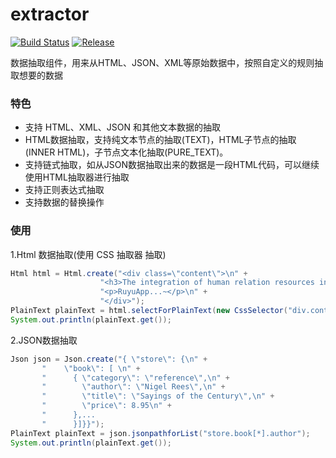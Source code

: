 # extractor

[![Build Status](https://travis-ci.org/letcheng/extractor.svg?branch=master)](https://travis-ci.org/letcheng/extractor)
[![Release](https://jitpack.io/v/letcheng/extractor.svg)](https://jitpack.io/#letcheng/extractor)

数据抽取组件，用来从HTML、JSON、XML等原始数据中，按照自定义的规则抽取想要的数据

### 特色

* 支持 HTML、XML、JSON 和其他文本数据的抽取
* HTML数据抽取，支持纯文本节点的抽取(TEXT)，HTML子节点的抽取(INNER HTML)，子节点文本化抽取(PURE_TEXT)。
* 支持链式抽取，如从JSON数据抽取出来的数据是一段HTML代码，可以继续使用HTML抽取器进行抽取
* 支持正则表达式抽取
* 支持数据的替换操作

### 使用

1.Html 数据抽取(使用 CSS 抽取器 抽取)

```java
Html html = Html.create("<div class=\"content\">\n" +
                    "<h3>The integration of human relation resources in all directions</h3>\n" +
                    "<p>RuyuApp...~</p>\n" +
                    "</div>");
PlainText plainText = html.selectForPlainText(new CssSelector("div.content>h3", ValueType.TEXT));
System.out.println(plainText.get());
```

2.JSON数据抽取

```java
Json json = Json.create("{ \"store\": {\n" +
       "    \"book\": [ \n" +
       "      { \"category\": \"reference\",\n" +
       "        \"author\": \"Nigel Rees\",\n" +
       "        \"title\": \"Sayings of the Century\",\n" +
       "        \"price\": 8.95\n" +
       "      },...
       "      }]}}");
PlainText plainText = json.jsonpathforList("store.book[*].author");
System.out.println(plainText.get());
```